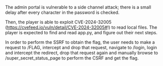 The admin portal is vulnerable to a side channel attack; there is a small delay after every character in the password is checked.

Then, the player is able to exploit CVE-2024-32005 (https://cvefeed.io/vuln/detail/CVE-2024-32005#!) to read local files. The player is expected to find and read app.py, and figure out their next steps.

In order to perform the SSRF to obtain the flag, the user needs to make a request to /FLAG, intercept and drop that request, navigate to /login, login and intercept the redirect, drop that request again and manually browse to /super_secret_status_page to perform the CSRF and get the flag.


